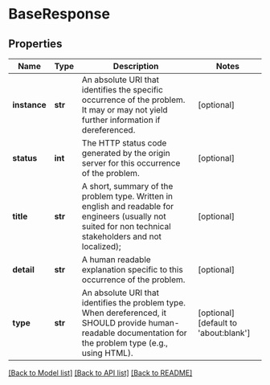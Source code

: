 # BaseResponse

## Properties
Name | Type | Description | Notes
------------ | ------------- | ------------- | -------------
**instance** | **str** | An absolute URI that identifies the specific occurrence of the problem. It may or may not yield further information if dereferenced.  | [optional] 
**status** | **int** | The HTTP status code generated by the origin server for this occurrence of the problem.  | [optional] 
**title** | **str** | A short, summary of the problem type. Written in english and readable for engineers (usually not suited for non technical stakeholders and not localized);  | [optional] 
**detail** | **str** | A human readable explanation specific to this occurrence of the problem.  | [optional] 
**type** | **str** | An absolute URI that identifies the problem type. When dereferenced, it SHOULD provide human-readable documentation for the problem type (e.g., using HTML).  | [optional] [default to 'about:blank']

[[Back to Model list]](../README.md#documentation-for-models) [[Back to API list]](../README.md#documentation-for-api-endpoints) [[Back to README]](../README.md)

